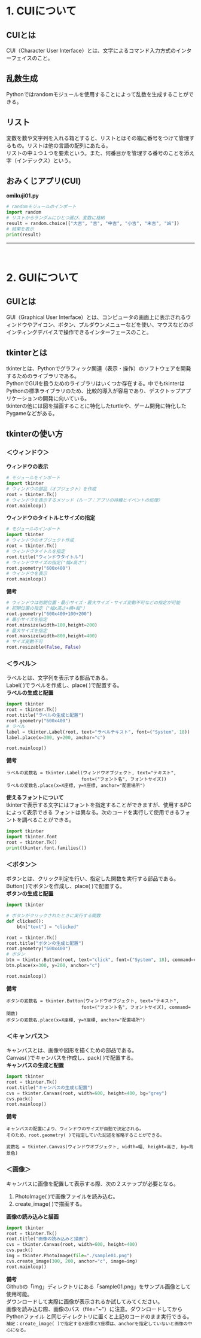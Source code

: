 # 1. CUIについて

## CUIとは
CUI（Character User Interface）とは、文字によるコマンド入力方式のインターフェイスのこと。

## 乱数生成
Pythonではrandomモジュールを使用することによって乱数を生成することができる。

## リスト
変数を数や文字列を入れる箱とすると、リストとはその箱に番号をつけて管理するもの。リストは他の言語の配列にあたる。<br>
リストの中１つ１つを要素という。また、何番目かを管理する番号のことを添え字（インデックス）という。

## おみくじアプリ(CUI)
**omikuji01.py**
``` python
# randomモジュールのインポート
import random
# リストからランダムにひとつ選び、変数に格納
result = random.choice(["大吉", "吉", "中吉", "小吉", "末吉", "凶"])
# 結果を表示
print(result)
```

---
<br>


# 2. GUIについて

## GUIとは
GUI（Graphical User Interface）とは、コンピュータの画面上に表示されるウィンドウやアイコン、ボタン、プルダウンメニューなどを使い、マウスなどのポインティングデバイスで操作できるインターフェースのこと。

## tkinterとは
tkinterとは、Pythonでグラフィック関連（表示・操作）のソフトウェアを開発するためのライブラリである。<br>
PythonでGUIを扱うためのライブラリはいくつか存在する。中でもtkinterはPythonの標準ライブラリのため、比較的導入が容易であり、デスクトップアプリケーションの開発に向いている。<br>
tkinterの他には図を描画することに特化したturtleや、ゲーム開発に特化したPygameなどがある。

## tkinterの使い方
### ＜ウィンドウ＞
**ウィンドウの表示**
``` python
# モジュールをインポート
import tkinter
# ウィンドウの部品（オブジェクト）を作成
root = tkinter.Tk()
# ウィンドウを表示するメソッド（ループ：アプリの待機とイベントの処理）
root.mainloop()
```
**ウィンドウのタイトルとサイズの指定**
``` python
# モジュールのインポート
import tkinter
# ウィンドウのオブジェクト作成
root = tkinter.Tk()
# ウィンドウタイトルを指定
root.title("ウィンドウタイトル")
# ウィンドウサイズの指定("幅x高さ")
root.geometry("600x400")
# ウィンドウを表示
root.mainloop()
```
**備考**
``` python
# ウィンドウは初期位置・最小サイズ・最大サイズ・サイズ変動不可などの指定が可能
# 初期位置の指定（"幅x高さ+横+縦"）
root.geometry("600x400+100+200")
# 最小サイズを指定
root.minsize(width=100,height=200)
# 最大サイズを指定
root.maxsize(width=800,height=400)
# サイズ変動不可
root.resizable(False, False)
```

### ＜ラベル＞
ラベルとは、文字列を表示する部品である。<br>
Label( )でラベルを作成し、place( )で配置する。<br>
**ラベルの生成と配置**
``` python
import tkinter
root = tkinter.Tk()
root.title("ラベルの生成と配置")
root.geometry("600x400")
# ラベル
label = tkinter.Label(root, text="ラベルテキスト", font=("System", 18))
label.place(x=300, y=200, anchor="c")

root.mainloop()
```
**備考**
```
ラベルの変数名 = tkinter.Label(ウィンドウオブジェクト, text="テキスト",
                            font=("フォント名", フォントサイズ))
ラベルの変数名.place(x=X座標, y=Y座標, anchor="配置場所")
```
**使えるフォントについて**<br>
tkinterで表示する文字にはフォントを指定することができますが、使用するPCによって表示できる
フォントは異なる。次のコードを実行して使用できるフォントを調べることができる。
``` python
import tkinter
import tkinter.font
root = tkinter.Tk()
print(tkinter.font.families())
```

### ＜ボタン＞
ボタンとは、クリック判定を行い、指定した関数を実行する部品である。<br>
Button( )でボタンを作成し、place( )で配置する。<br>
**ボタンの生成と配置**
``` python
import tkinter

# ボタンがクリックされたときに実行する関数
def clicked():
    btn["text"] = "clicked"

root = tkinter.Tk()
root.title("ボタンの生成と配置")
root.geometry("600x400")
# ボタン
btn = tkinter.Button(root, text="click", font=("System", 18), command=clicked)
btn.place(x=300, y=200, anchor="c")

root.mainloop()
```
**備考**
```
ボタンの変数名 = tkinter.Button(ウィンドウオブジェクト, text="テキスト",
                            font=("フォント名", フォントサイズ), command=関数)
ボタンの変数名.place(x=X座標, y=Y座標, anchor="配置場所")
```

### ＜キャンバス＞
キャンバスとは、画像や図形を描くための部品である。<br>
Canvas( )でキャンバスを作成し、pack( )で配置する。<br>
**キャンバスの生成と配置**
``` python
import tkinter
root = tkinter.Tk()
root.title("キャンバスの生成と配置")
cvs = tkinter.Canvas(root, width=600, height=400, bg="grey")
cvs.pack()
root.mainloop()
```
**備考**
```
キャンバスの配置により、ウィンドウのサイズが自動で決定される。
そのため、root.geometry( )で指定していた記述を省略することができる。

変数名 = tkinter.Canvas(ウィンドウオブジェクト, width=幅, height=高さ, bg=背景色)
```

### ＜画像＞
キャンバスに画像を配置して表示する際、次の２ステップが必要となる。<br>
1. PhotoImage( )で画像ファイルを読み込む。<br>
2. create_image( )で描画する。

**画像の読み込みと描画**
``` python
import tkinter
root = tkinter.Tk()
root.title("画像の読み込みと描画")
cvs = tkinter.Canvas(root, width=600, height=400)
cvs.pack()
img = tkinter.PhotoImage(file="./sample01.png")
cvs.create_image(300, 200, anchor="c", image=img)
root.mainloop()
```
**備考**<br>
Githubの「img」ディレクトリにある「sample01.png」をサンプル画像として使用可能。<br>
ダウンロードして実際に画像が表示されるか試してみてください。<br>
画像を読み込む際、画像のパス（file="~"）に注意。ダウンロードしてからPythonファイル
と同じディレクトリに置くと上記のコードのまま実行できる。<br>
`補足：create_image( )で指定するX座標とY座標は、anchorを指定していないと画像の中心になる。`
